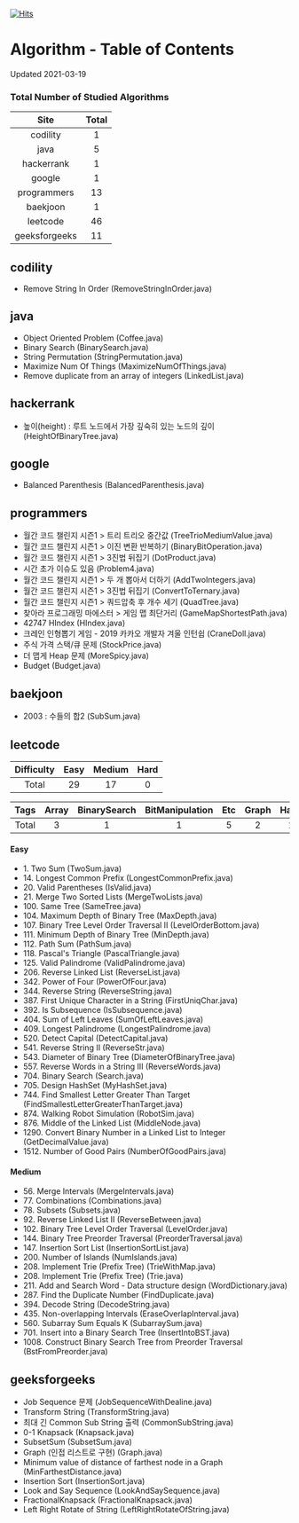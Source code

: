 [![Hits](https://hits.seeyoufarm.com/api/count/incr/badge.svg?url=https%3A%2F%2Fgithub.com%2Fkenshin579%2Ftutorials-interview-questions&count_bg=%2379C83D&title_bg=%23555555&icon=&icon_color=%23E7E7E7&title=hits&edge_flat=false)](https://hits.seeyoufarm.com)

# Algorithm - Table of Contents

Updated 2021-03-19

### Total Number of Studied Algorithms
| Site  | Total |
| :---------: | :-----------: |
| codility | 1 |
| java | 5 |
| hackerrank | 1 |
| google | 1 |
| programmers | 13 |
| baekjoon | 1 |
| leetcode | 46 |
| geeksforgeeks | 11 |

## codility

* Remove String In Order (RemoveStringInOrder.java)

## java

* Object Oriented Problem (Coffee.java)
* Binary Search (BinarySearch.java)
* String Permutation (StringPermutation.java)
* Maximize Num Of Things (MaximizeNumOfThings.java)
* Remove duplicate from an array of integers (LinkedList.java)

## hackerrank

* 높이(height) : 루트 노드에서 가장 깊숙히 있는 노드의 깊이 (HeightOfBinaryTree.java)

## google

* Balanced Parenthesis (BalancedParenthesis.java)

## programmers

* 월간 코드 챌린지 시즌1 > 트리 트리오 중간값 (TreeTrioMediumValue.java)
* 월간 코드 챌린지 시즌1 > 이진 변환 반복하기 (BinaryBitOperation.java)
* 월간 코드 챌린지 시즌1 > 3진법 뒤집기 (DotProduct.java)
* 시간 초가 이슈도 있음 (Problem4.java)
* 월간 코드 챌린지 시즌1 > 두 개 뽑아서 더하기 (AddTwoIntegers.java)
* 월간 코드 챌린지 시즌1 > 3진법 뒤집기 (ConvertToTernary.java)
* 월간 코드 챌린지 시즌1 > 쿼드압축 후 개수 세기 (QuadTree.java)
* 찾아라 프로그래밍 마에스터 > 게임 맵 최단거리 (GameMapShortestPath.java)
* 42747 HIndex (HIndex.java)
* 크레인 인형뽑기 게임 - 2019 카카오 개발자 겨울 인턴쉽 (CraneDoll.java)
* 주식 가격 스택/큐 문제 (StockPrice.java)
* 더 맵게 Heap 문제 (MoreSpicy.java)
* Budget (Budget.java)

## baekjoon

* 2003 : 수들의 합2 (SubSum.java)

## leetcode

| Difficulty | Easy | Medium | Hard | 
| :------: | :------: | :------: | :------: |
| Total  | 29 | 17 | 0 | 

| Tags | Array | BinarySearch | BitManipulation | Etc | Graph | Hash | LinkedList | Map | Set | String | Tree | Trie | 
| :------: | :------: | :------: | :------: | :------: | :------: | :------: | :------: | :------: | :------: | :------: | :------: | :------: |
| Total | 3 | 1 | 1 | 5 | 2 | 1 | 6 | 1 | 1 | 11 | 11 | 3 |


#### Easy
* 1\. Two Sum (TwoSum.java)
* 14\. Longest Common Prefix (LongestCommonPrefix.java)
* 20\. Valid Parentheses (IsValid.java)
* 21\. Merge Two Sorted Lists (MergeTwoLists.java)
* 100\. Same Tree (SameTree.java)
* 104\. Maximum Depth of Binary Tree (MaxDepth.java)
* 107\. Binary Tree Level Order Traversal II (LevelOrderBottom.java)
* 111\. Minimum Depth of Binary Tree (MinDepth.java)
* 112\. Path Sum (PathSum.java)
* 118\. Pascal's Triangle (PascalTriangle.java)
* 125\. Valid Palindrome (ValidPalindrome.java)
* 206\. Reverse Linked List (ReverseList.java)
* 342\. Power of Four (PowerOfFour.java)
* 344\. Reverse String (ReverseString.java)
* 387\. First Unique Character in a String (FirstUniqChar.java)
* 392\. Is Subsequence (IsSubsequence.java)
* 404\. Sum of Left Leaves (SumOfLeftLeaves.java)
* 409\. Longest Palindrome (LongestPalindrome.java)
* 520\. Detect Capital (DetectCapital.java)
* 541\. Reverse String II (ReverseStr.java)
* 543\. Diameter of Binary Tree (DiameterOfBinaryTree.java)
* 557\. Reverse Words in a String III (ReverseWords.java)
* 704\. Binary Search (Search.java)
* 705\. Design HashSet (MyHashSet.java)
* 744\. Find Smallest Letter Greater Than Target (FindSmallestLetterGreaterThanTarget.java)
* 874\. Walking Robot Simulation (RobotSim.java)
* 876\. Middle of the Linked List (MiddleNode.java)
* 1290\. Convert Binary Number in a Linked List to Integer (GetDecimalValue.java)
* 1512\. Number of Good Pairs (NumberOfGoodPairs.java)

#### Medium
* 56\. Merge Intervals (MergeIntervals.java)
* 77\. Combinations (Combinations.java)
* 78\. Subsets (Subsets.java)
* 92\. Reverse Linked List II (ReverseBetween.java)
* 102\. Binary Tree Level Order Traversal (LevelOrder.java)
* 144\. Binary Tree Preorder Traversal (PreorderTraversal.java)
* 147\. Insertion Sort List (InsertionSortList.java)
* 200\. Number of Islands (NumIslands.java)
* 208\. Implement Trie (Prefix Tree) (TrieWithMap.java)
* 208\. Implement Trie (Prefix Tree) (Trie.java)
* 211\. Add and Search Word - Data structure design (WordDictionary.java)
* 287\. Find the Duplicate Number (FindDuplicate.java)
* 394\. Decode String (DecodeString.java)
* 435\. Non-overlapping Intervals (EraseOverlapInterval.java)
* 560\. Subarray Sum Equals K (SubarraySum.java)
* 701\. Insert into a Binary Search Tree (InsertIntoBST.java)
* 1008\. Construct Binary Search Tree from Preorder Traversal (BstFromPreorder.java)

## geeksforgeeks

* Job Sequence 문제 (JobSequenceWithDealine.java)
* Transform String (TransformString.java)
* 최대 긴 Common Sub String 출력 (CommonSubString.java)
* 0-1 Knapsack (Knapsack.java)
* SubsetSum (SubsetSum.java)
* Graph (인접 리스트로 구현) (Graph.java)
* Minimum value of distance of farthest node in a Graph (MinFarthestDistance.java)
* Insertion Sort (InsertionSort.java)
* Look and Say Sequence (LookAndSaySequence.java)
* FractionalKnapsack (FractionalKnapsack.java)
* Left Right Rotate of String (LeftRightRotateOfString.java)

